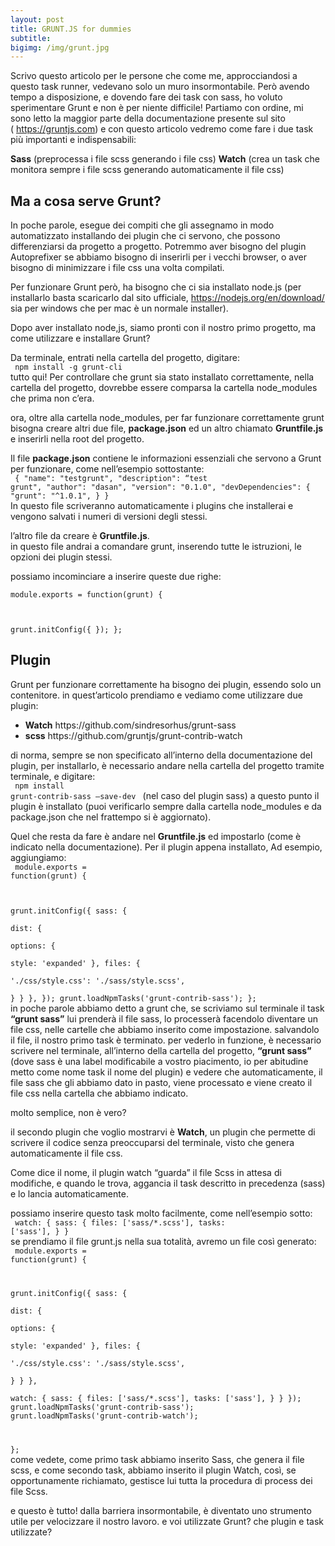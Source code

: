 ```yaml
---
layout: post
title: GRUNT.JS for dummies
subtitle: 
bigimg: /img/grunt.jpg
---
```


Scrivo questo articolo per le persone che come me, approcciandosi a questo task runner, vedevano solo un muro insormontabile. Però avendo tempo a disposizione, e dovendo fare dei task con sass, ho voluto sperimentare Grunt e non è per niente difficile!
Partiamo con ordine, mi sono letto la maggior parte della documentazione presente sul sito <br />( https://gruntjs.com) e con questo articolo vedremo come fare i due task più importanti e indispensabili:

<strong>Sass</strong> (preprocessa i file scss generando i file css)
<strong>Watch</strong> (crea un task che monitora sempre i file scss generando automaticamente il file css)

<h2>Ma a cosa serve Grunt?</h2>
In poche parole, esegue dei compiti che gli assegnamo in modo automatizzato installando dei plugin che ci servono, che possono differenziarsi da progetto a progetto. Potremmo aver bisogno del plugin Autoprefixer se abbiamo bisogno di inserirli per i vecchi browser, o aver bisogno di minimizzare i file css una volta compilati.

Per funzionare Grunt però, ha bisogno che ci sia installato node.js (per installarlo basta scaricarlo dal sito ufficiale, https://nodejs.org/en/download/ sia per windows che per mac è un normale installer).

Dopo aver installato node,js, siamo pronti con il nostro primo progetto, ma come utilizzare e installare Grunt?

Da terminale, entrati nella cartella del progetto, digitare: <br />
<code>
npm install -g grunt-cli
</code><br />
tutto qui! 
Per controllare che grunt sia stato installato correttamente, nella cartella del progetto, dovrebbe essere comparsa la cartella node_modules che prima non c’era.

ora, oltre alla cartella node_modules, per far funzionare correttamente grunt bisogna creare altri due file, <strong>package.json</strong> ed un altro chiamato <strong>Gruntfile.js</strong> e inserirli nella root del progetto.

Il file <strong>package.json</strong> contiene le informazioni essenziali che servono a Grunt per funzionare, come nell’esempio sottostante:<br />
<code>
{
  "name": "testgrunt",
  "description": “test grunt",
  "author": "dasan",
  "version": "0.1.0",
  "devDependencies": {
    "grunt": "^1.0.1",
  }
}
</code>
<br />
In questo file scriveranno automaticamente i plugins che installerai e vengono salvati i numeri di versioni degli stessi.

l’altro file da creare è <strong>Gruntfile.js</strong>.  
in questo file andrai a comandare grunt, inserendo tutte le istruzioni, le opzioni dei plugin stessi.

possiamo incominciare a inserire queste due righe:<br />
<code>
module.exports = function(grunt) {

  grunt.initConfig({
	  });
};
</code>
<br />
<h2>Plugin</h2>

Grunt per funzionare correttamente ha bisogno dei plugin, essendo solo un contenitore.
in quest’articolo prendiamo e vediamo come utilizzare due plugin:
<ul>
<li> <strong>Watch</strong> https://github.com/sindresorhus/grunt-sass</li>
<li><strong>scss</strong> https://github.com/gruntjs/grunt-contrib-watch</li>
</ul>

di norma, sempre se non specificato all’interno della documentazione del plugin, per installarlo, è necessario andare nella cartella del progetto tramite terminale, e digitare: <br />
<code>
npm install grunt-contrib-sass —save-dev 
</code>
(nel caso del plugin sass)
a questo punto il plugin è installato (puoi verificarlo sempre dalla cartella node_modules e da package.json che nel frattempo si è aggiornato).

Quel che resta da fare è andare nel <strong>Gruntfile.js</strong> ed impostarlo (come è indicato nella documentazione). 
Per il plugin appena installato, Ad esempio, aggiungiamo:<br />
<code>
module.exports = function(grunt) {

  grunt.initConfig({
    sass: {                              
        dist: {                            
          options: {                       
            style: 'expanded'
          },
          files: {                         
            './css/style.css': './sass/style.scss',       
          }
        }
      }, 
    });
      grunt.loadNpmTasks('grunt-contrib-sass');
};
</code><br />
in poche parole abbiamo detto a grunt che, se scriviamo sul terminale il task <strong>“grunt sass”</strong> lui prenderà il file sass, lo processerà facendolo diventare un file css, nelle cartelle che abbiamo inserito come impostazione.
salvandolo il file, il nostro primo task è terminato.
per vederlo in funzione, è necessario scrivere nel terminale, all’interno della cartella del progetto, <strong>“grunt sass”</strong> (dove sass è una label modificabile a vostro piacimento, io per abitudine metto come nome task il nome del plugin) e vedere che automaticamente, il file sass che gli abbiamo dato in pasto, viene processato e viene creato il file css nella cartella che abbiamo indicato.

molto semplice, non è vero?

il secondo plugin che voglio mostrarvi è <strong>Watch</strong>, un plugin che permette di scrivere il codice senza preoccuparsi del terminale, visto che genera automaticamente il file css.

Come dice il nome, il plugin watch “guarda” il file Scss in attesa di modifiche, e quando le trova, aggancia il task descritto in precedenza (sass) e lo lancia automaticamente.

possiamo inserire questo task molto facilmente, come nell’esempio sotto:<br />
<code>
watch: {
        sass: {
          files: ['sass/*.scss'],
          tasks: ['sass'],
        }
      } 
</code>
<br />
se prendiamo il file grunt.js nella sua totalità, avremo un file così generato: <br />
<code>
module.exports = function(grunt) {

  grunt.initConfig({
    sass: {                              
        dist: {                            
          options: {                       
            style: 'expanded'
          },
          files: {                         
            './css/style.css': './sass/style.scss',       
          }
        }
      },  
      watch: {
        sass: {
          files: ['sass/*.scss'],
          tasks: ['sass'],
        }
      } 
    });
      grunt.loadNpmTasks('grunt-contrib-sass');
      grunt.loadNpmTasks('grunt-contrib-watch');
   
  
};
</code> <br />
come vedete, come primo task abbiamo inserito Sass, che genera il file scss, e come secondo task, abbiamo inserito il plugin Watch,  così, se opportunamente richiamato, gestisce lui tutta la procedura di process dei file Scss.

e questo è tutto!
dalla barriera insormontabile, è diventato uno strumento utile per velocizzare il nostro lavoro.
e voi utilizzate Grunt? che plugin e task utilizzate?

